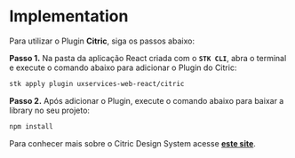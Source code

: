 # Implementation

Para utilizar o Plugin **Citric**, siga os passos abaixo:

**Passo 1.** Na pasta da aplicação React criada com o **`STK CLI`**, abra o terminal e execute o comando abaixo para adicionar o Plugin do Citric:  

```bash
stk apply plugin uxservices-web-react/citric
```

**Passo 2.** Após adicionar o Plugin, execute o comando abaixo para baixar a library no seu projeto:

```bash
npm install
```

Para conhecer mais sobre o Citric Design System acesse [**este site**](https://citric.stackspot.com/).
